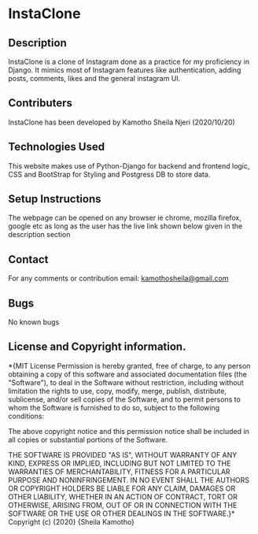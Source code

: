 # InstaClone
## Description
InstaClone is a clone of Instagram done as a practice for my proficiency in Django. It mimics most of Instagram features like authentication, adding posts, comments, likes and the general instagram UI.
## Contributers
InstaClone has been developed by Kamotho Sheila Njeri (2020/10/20)
## Technologies Used
This website makes use of Python-Django for backend and frontend logic, CSS and BootStrap for Styling and Postgress DB to store data.
## Setup Instructions
The webpage can be opened on any browser ie chrome, mozilla firefox, google etc as long as the user has the live link shown below given in the description section
## Contact
For any comments or contribution email: kamothosheila@gmail.com
## Bugs
No known bugs
## License and Copyright information.

*{MIT License Permission is hereby granted, free of charge, to any person obtaining a copy of this software and associated documentation files (the "Software"), to deal in the Software without restriction, including without limitation the rights to use, copy, modify, merge, publish, distribute, sublicense, and/or sell copies of the Software, and to permit persons to whom the Software is furnished to do so, subject to the following conditions:

The above copyright notice and this permission notice shall be included in all copies or substantial portions of the Software.

THE SOFTWARE IS PROVIDED "AS IS", WITHOUT WARRANTY OF ANY KIND, EXPRESS OR IMPLIED, INCLUDING BUT NOT LIMITED TO THE WARRANTIES OF MERCHANTABILITY, FITNESS FOR A PARTICULAR PURPOSE AND NONINFRINGEMENT. IN NO EVENT SHALL THE AUTHORS OR COPYRIGHT HOLDERS BE LIABLE FOR ANY CLAIM, DAMAGES OR OTHER LIABILITY, WHETHER IN AN ACTION OF CONTRACT, TORT OR OTHERWISE, ARISING FROM, OUT OF OR IN CONNECTION WITH THE SOFTWARE OR THE USE OR OTHER DEALINGS IN THE SOFTWARE.}* 
Copyright (c) {2020} {Sheila Kamotho}

